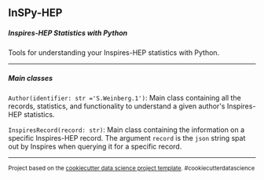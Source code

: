 ## InSPy-HEP

##### Inspires-HEP Statistics with Python
Tools for understanding your Inspires-HEP statistics with Python.

---

##### Main classes
`Author(identifier: str ='S.Weinberg.1')`: Main class containing all the records, statistics, and functionality to understand a given author's Inspires-HEP statistics.

`InspiresRecord(record: str)`: Main class containing the information on a specific Inspires-HEP record. The argument `record` is the `json` string spat out by Inspires when querying it for a specific record. 



--------

<p><small>Project based on the <a target="_blank" href="https://drivendata.github.io/cookiecutter-data-science/">cookiecutter data science project template</a>. #cookiecutterdatascience</small></p>
